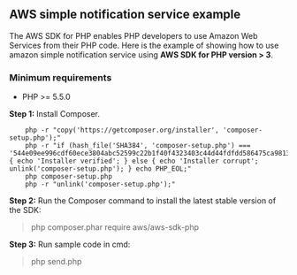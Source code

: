 ## AWS simple notification service example

The AWS SDK for PHP enables PHP developers to use Amazon Web Services from their PHP code. Here is the example of showing how to use amazon simple notification service using **AWS SDK for PHP version > 3**.

### Minimum requirements
  * PHP >= 5.5.0

**Step 1:** Install Composer.
```
    php -r "copy('https://getcomposer.org/installer', 'composer-setup.php');"
    php -r "if (hash_file('SHA384', 'composer-setup.php') === '544e09ee996cdf60ece3804abc52599c22b1f40f4323403c44d44fdfdd586475ca9813a858088ffbc1f233e9b180f061') { echo 'Installer verified'; } else { echo 'Installer corrupt'; unlink('composer-setup.php'); } echo PHP_EOL;"
    php composer-setup.php
    php -r "unlink('composer-setup.php');"
```
**Step 2:** Run the Composer command to install the latest stable version of the SDK:
> php composer.phar require aws/aws-sdk-php

**Step 3:** Run sample code in cmd:
> php send.php
